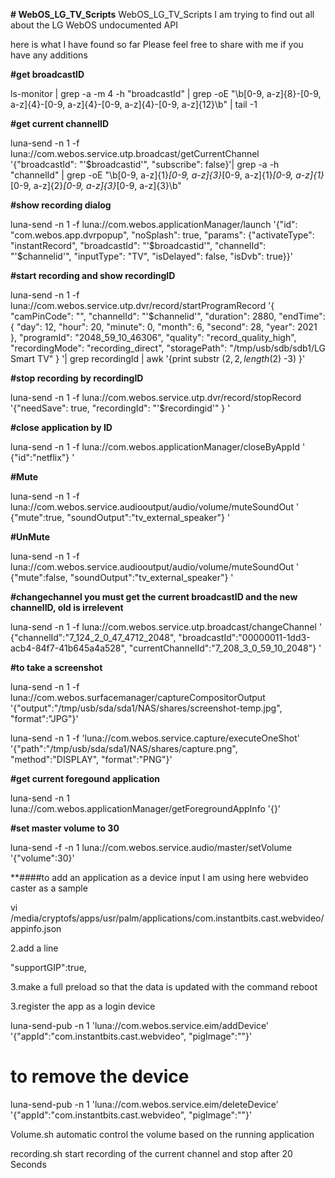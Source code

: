 **# WebOS_LG_TV_Scripts**
WebOS_LG_TV_Scripts
I am trying to find out all about the LG WebOS undocumented API

here is what I have found so far
Please feel free to share with me if you have any additions

**#get broadcastID**

ls-monitor | grep -a -m 4 -h "broadcastId" | grep -oE "\b[0-9, a-z]{8}\-[0-9, a-z]{4}-[0-9, a-z]{4}-[0-9, a-z]{4}-[0-9, a-z]{12}\b" | tail -1

**#get current channelID**

luna-send -n 1 -f luna://com.webos.service.utp.broadcast/getCurrentChannel '{"broadcastId": "'$broadcastid'", "subscribe": false}'| grep -a -h "channelId" | grep -oE "\b[0-9, a-z]{1}_[0-9, a-z]{3}_[0-9, a-z]{1}_[0-9, a-z]{1}_[0-9, a-z]{2}_[0-9, a-z]{3}_[0-9, a-z]{3}\b"

**#show recording dialog**

luna-send -n 1 -f luna://com.webos.applicationManager/launch '{"id": "com.webos.app.dvrpopup", "noSplash": true, "params": {"activateType": "instantRecord", "broadcastId": "'$broadcastid'", "channelId": "'$channelid'", "inputType": "TV", "isDelayed": false, "isDvb": true}}'

**#start recording and show recordingID**

luna-send -n 1 -f luna://com.webos.service.utp.dvr/record/startProgramRecord '{ "camPinCode": "", "channelId": "'$channelid'", "duration": 2880, "endTime": { "day": 12, "hour": 20, "minute": 0, "month": 6, "second": 28, "year": 2021 }, "programId": "2048_59_10_46306", "quality": "record_quality_high", "recordingMode": "recording_direct", "storagePath": "/tmp/usb/sdb/sdb1/LG Smart TV" } '| grep recordingId | awk '{print substr ($2, 2, length ($2) -3) }'

**#stop recording by recordingID**

luna-send -n 1 -f luna://com.webos.service.utp.dvr/record/stopRecord '{"needSave": true, "recordingId": "'$recordingid'" } '

**#close application by ID**

luna-send -n 1 -f luna://com.webos.applicationManager/closeByAppId ' {"id":"netflix"} '

**#Mute**

luna-send -n 1 -f luna://com.webos.service.audiooutput/audio/volume/muteSoundOut ' {"mute":true, "soundOutput":"tv_external_speaker"} '

**#UnMute**

luna-send -n 1 -f luna://com.webos.service.audiooutput/audio/volume/muteSoundOut ' {"mute":false, "soundOutput":"tv_external_speaker"} '

**#changechannel you must get the current broadcastID and the new channelID, old is irrelevent**

luna-send -n 1 -f luna://com.webos.service.utp.broadcast/changeChannel ' {"channelId":"7_124_2_0_47_4712_2048", "broadcastId":"00000011-1dd3-acb4-84f7-41b645a4a528", "currentChannelId":"7_208_3_0_59_10_2048"} '

**#to take a screenshot**

luna-send -n 1 -f luna://com.webos.surfacemanager/captureCompositorOutput '{"output":"/tmp/usb/sda/sda1/NAS/shares/screenshot-temp.jpg", "format":"JPG"}'

luna-send -n 1 -f 'luna://com.webos.service.capture/executeOneShot' '{"path":"/tmp/usb/sda/sda1/NAS/shares/capture.png", "method":"DISPLAY", "format":"PNG"}'


**#get current foregound application**

luna-send -n 1 luna://com.webos.applicationManager/getForegroundAppInfo '{}'

**#set master volume to 30**

luna-send -f -n 1 luna://com.webos.service.audio/master/setVolume '{"volume":30}'


**####to add an application as a device input I am using here webvideo caster as a sample

vi /media/cryptofs/apps/usr/palm/applications/com.instantbits.cast.webvideo/appinfo.json

2.add a line

"supportGIP":true,

3.make a full preload so that the data is updated with the command
reboot

3.register the app as a login device

luna-send-pub -n 1 'luna://com.webos.service.eim/addDevice' '{"appId":"com.instantbits.cast.webvideo", "pigImage":""}'

# to remove the device 

luna-send-pub -n 1 'luna://com.webos.service.eim/deleteDevice' '{"appId":"com.instantbits.cast.webvideo", "pigImage":""}'



Volume.sh
automatic control the volume based on the running application

recording.sh
start recording of the current channel and stop after 20 Seconds
